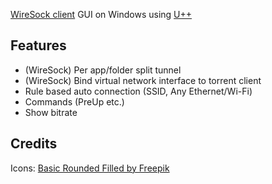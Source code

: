 [WireSock client](https://www.wiresock.net/wiresock-vpn-client/download-wiresock-vpn-client/) GUI on Windows using [U++](https://www.ultimatepp.org/index.html)

## Features
- (WireSock) Per app/folder split tunnel
- (WireSock) Bind virtual network interface to torrent client
- Rule based auto connection (SSID, Any Ethernet/Wi-Fi)
- Commands (PreUp etc.)
- Show bitrate

## Credits
Icons: [Basic Rounded Filled
by Freepik](https://www.freepik.com/author/freepik/icons/basic-rounded-filled_5?t=f)
